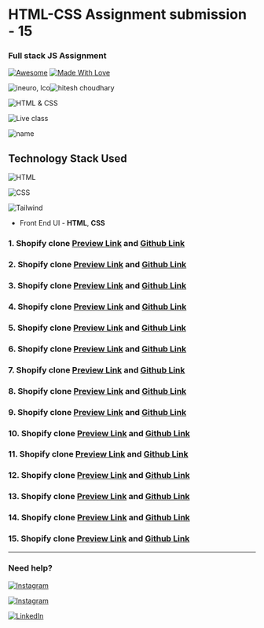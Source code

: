 # HTML-CSS Assignment submission - 15 

### Full stack JS Assignment



[![Awesome](https://cdn.rawgit.com/sindresorhus/awesome/d7305f38d29fed78fa85652e3a63e154dd8e8829/media/badge.svg)](https://github.com/pranitcode) [![Made With Love](https://img.shields.io/badge/Made%20With-Love-orange.svg)](https://github.com/pranitcode)

![ineuro, lco](https://img.shields.io/badge/iNeuron-LCO-green)![hitesh choudhary](https://img.shields.io/badge/Hitesh--Choudhary-Full--stack--JS--bootcamp-red)

![HTML & CSS](https://img.shields.io/badge/HTML-CSS-orange)

![Live class](https://img.shields.io/badge/LIVE--CLASS-PROJECT-lightgrey)

![name](https://img.shields.io/badge/Pranit--Ingole-BE--Information--Technology--2022-lightgrey)


## Technology Stack Used

![HTML](https://img.shields.io/badge/frontend-html-orange.svg?logo=html5&style=flat-square) 

![CSS](https://img.shields.io/badge/frontend-css-yellowgreen.svg?logo=css3&style=flat-square)

![Tailwind](https://img.shields.io/badge/framework-tailwind-ff69b4.svg?logo=Tailwind&style=flat-square)


- Front End UI - **HTML**, **CSS**



### 1. Shopify clone  [Preview Link](https://shopifyui.netlify.app/) and  [Github Link](https://github.com/pranitcode/Project-1-UI)

### 2. Shopify clone  [Preview Link](https://shopifyui.netlify.app/) and  [Github Link](https://github.com/pranitcode/Project-2-UI)

### 3. Shopify clone  [Preview Link](https://shopifyui.netlify.app/) and  [Github Link](https://github.com/pranitcode/Project-3-UI)

### 4. Shopify clone  [Preview Link](https://shopifyui.netlify.app/) and  [Github Link](https://github.com/pranitcode/Project-4-UI)

### 5. Shopify clone  [Preview Link](https://shopifyui.netlify.app/) and  [Github Link](https://github.com/pranitcode/Project-5-UI)

### 6. Shopify clone  [Preview Link](https://shopifyui.netlify.app/) and  [Github Link](https://github.com/pranitcode/Project-6-UI)

### 7. Shopify clone  [Preview Link](https://shopifyui.netlify.app/) and  [Github Link](https://github.com/pranitcode/Project-7-UI)

### 8. Shopify clone  [Preview Link](https://shopifyui.netlify.app/) and  [Github Link](https://github.com/pranitcode/Project-8-UI)

### 9. Shopify clone  [Preview Link](https://shopifyui.netlify.app/) and  [Github Link](https://github.com/pranitcode/Project-9-UI)

### 10. Shopify clone [Preview Link](https://shopifyui.netlify.app/) and  [Github Link](https://github.com/pranitcode/Project-10-UI)

### 11. Shopify clone [Preview Link](https://shopifyui.netlify.app/) and  [Github Link](https://github.com/pranitcode/Project-11-UI)

### 12. Shopify clone [Preview Link](https://shopifyui.netlify.app/) and  [Github Link](https://github.com/pranitcode/Project-12-UI)

### 13. Shopify clone [Preview Link](https://shopifyui.netlify.app/) and  [Github Link](https://github.com/pranitcode/Project-13-UI)

### 14. Shopify clone [Preview Link](https://shopifyui.netlify.app/) and  [Github Link](https://github.com/pranitcode/Project-14-UI)

### 15. Shopify clone [Preview Link](https://shopifyui.netlify.app/) and  [Github Link](https://github.com/pranitcode/Project-15-UI)




*******
### Need help?

  [![Instagram](https://img.shields.io/static/v1.svg?label=follow&message=@pranit.ingole&color=grey&logo=instagram&style=flat&logoColor=white&colorA=critical)](https://www.instagram.com/prani.ingole/)
  
   [![Instagram](https://img.shields.io/static/v1.svg?label=follow&message=@pranitcode&color=grey&logo=instagram&style=flat&logoColor=white&colorA=critical)](https://www.instagram.com/pranitcodes/)

   [![LinkedIn](https://img.shields.io/static/v1.svg?label=connect&message=@pranitingole&color=9cf&logo=linkedin&style=flat&logoColor=white&colorA=blue)](https://www.linkedin.com/in/pranitingole/) 



